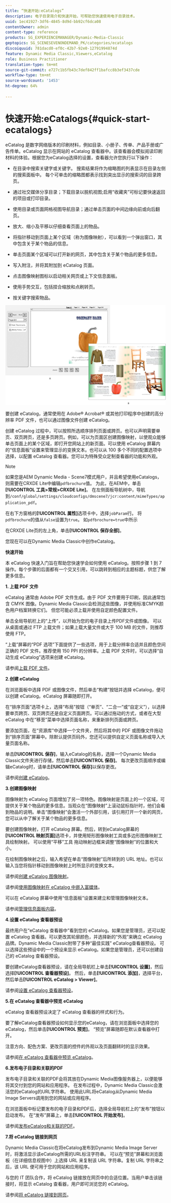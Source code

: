 ```yaml
---
title: “快速开始:eCatalogs”
description: 电子目录简介和快速开始，可帮助您快速使用电子目录技术。
uuid: 1ec41927-3df6-4845-8d9d-bb92cf6dca08
contentOwner: admin
content-type: reference
products: SG_EXPERIENCEMANAGER/Dynamic-Media-Classic
geptopics: SG_SCENESEVENONDEMAND_PK/categories/ecatalogs
discoiquuid: 781dacd0-ef0c-42b7-92e0-12791994874d
feature: Dynamic Media Classic,Viewers,eCatalog
role: Business Practitioner
translation-type: tm+mt
source-git-commit: e727c1b5fb43c7def842ff1bafcc8b3ef3437cde
workflow-type: tm+mt
source-wordcount: '1453'
ht-degree: 64%

---
```



# 快速开始:eCatalogs{#quick-start-ecatalogs}

eCatalog 是数字网络版本的印刷材料，例如目录、小册子、传单、产品手册或广告传单。eCatalog 显示在网站的 eCatalog 查看器中。该查看器会模拟阅读印刷材料的体验。根据您为eCatalog选择的设置，查看器允许您执行以下操作：

* 在目录中搜索关键字或关键字。 搜索结果将作为缩略图的列表显示在目录左侧的搜索面板中。 每个可单击的缩略图都表示找到突出显示的搜索词的目录跨页。

* 通过社交媒体分享目录；下载目录以脱机视图;启用“收藏夹”可标记要快速返回的项目或打印目录。
* 使用目录或页面网格视图导航目录；通过单击页面的中间边缘向前或向后翻页。
* 放大、缩小及平移以仔细查看页面上的物品。
* 将指针移动到页面上某个区域（称为图像映射），可以看到一个弹出窗口，其中包含关于某个物品的信息。
* 单击页面某个区域可以打开新的网页，其中包含关于某个物品的更多信息。
* 写入附注，并将其附加到 eCatalog 页面。
* 点击图像映射图标以启动相关网页或上下文信息面板。
* 使用手势交互，包括捏合缩放和点刷转页。
* 按关键字搜索物品。

![用户看到的 eCatalog 外观。A)电子目录打开页面。 B)eCatalog转到第2页。](/help/assets/ec_cat_viewer_popup.png)

要创建 eCatalog，通常使用在 Adobe® Acrobat® 或其他打印程序中创建的高分辨率 PDF 文件，也可以通过图像文件创建 eCatalog。

创建 eCatalog 过程中，可以按照所选顺序排列页面或跨页。也可以声明需要单页、双页跨页，还是多页跨页。例如，可以为页面区创建图像映射，以使观众能够单击页面上的某个区域，即打开您网站上的新页面。可以使用 eCatalog 屏幕内的“信息面板”设置来管理显示的变换文本。也可以从 100 多个不同的配置选项中选择，以配置 eCatalog 查看器。您可以为特殊受众定制查看器的功能和外观。

>[!NOTE]
>
>如果您是AEM Dynamic Media - Scene7模式用户，并且希望使用eCatalogs，则需要在CRXDE Lite中编辑`pdfbrochure`值。 为此，在AEM中，单击&#x200B;**[!UICONTROL 工具>常规>CRXDE Lite]**。 在左侧面板导航树中，导航到`/conf/global/settings/cloudconfigs/dmscene7/jcr:content/mimeTypes/application_pdf`。
>
>在右下方窗格的&#x200B;**[!UICONTROL 属性]**&#x200B;选项卡中，选择`jobParam`行。 将`pdfbrochure`的值从`false`设置为`true`。 如`pdfbrochure=true`中所示
>
>在CRXDE Lite页的左上角，单击&#x200B;**[!UICONTROL 保存全部]**。
>
>您现在可以在Dynamic Media Classic中创作eCatalog。

**快速开始**

本 eCatalog 快速入门旨在帮助您快速学会如何使用 eCatalog。按照步骤 1 到 7 操作。每个步骤的后面都有一个交叉引用，可以跳转到相应的主题标题，供您了解更多信息。

**1. 上载 PDF 文件**

eCatalog 通常由 Adobe PDF 文件生成。由于 PDF 文件要用于印刷，因此通常包含 CMYK 图像。Dynamic Media Classic会检测这些图像，并使用标准CMYK颜色用户档案转换它们。 但您可能必须上载并使用自定颜色配置文件。

单击全局导航栏上的“上传”，以开始为您的电子目录上传PDF文件或图像。 可以从桌面或通过 FTP 上载文件；如果上载大量文件或大于 100 MB 的文件，则推荐使用 FTP。

“上载”屏幕的“PDF 选项”下面提供了一些选项，用于上载分辨率合适并且颜色空间正确的 PDF 文件。推荐使用 150 PPI 的分辨率。上载 PDF 文件时，可以选择“自动生成 eCatalog”选项来创建 eCatalog。

请参阅[上载 PDF 文件](uploading-pdf-files.md#uploading_the_pdf_files)。

**2.创建 eCatalog**

在浏览面板中选择 PDF 或图像文件，然后单击“构建”按钮并选择 eCatalog，便可以创建 eCatalog。eCatalog 屏幕随即打开。

在“排序页面”选项卡上，选择“布局”按钮（“单页”、“二合一”或“自定义”），以选择要单页跨页、双页跨页还是自定义页面跨页。可以通过拖动的方式，或者在大型 eCatalog 中在“移至”菜单中选择页面名称，来重新排列页面或跨页。

要添加页面，在“资源库”中选择一个文件夹，然后将其中的 PDF 或图像文件拖动到“排序页面”屏幕中。除默认提供页码外，您还可以提供自定义页面名称或导入大量页面名称。

单击&#x200B;**[!UICONTROL 保存]**，输入eCatalog的名称，选择一个Dynamic Media Classic文件夹进行存储，然后单击&#x200B;**[!UICONTROL 保存]**。 每次更改页面顺序或编辑eCatalog时，请单击&#x200B;**[!UICONTROL 保存]**&#x200B;以保存更改。

请参阅[创建 eCatalog](creating-ecatalog.md)。

**3.创建图像映射**

图像映射为 eCatalog 页面增加了另一项特色。图像映射是页面上的一个区域，可提供关于某个物品的更多信息。当观众在“图像映射”上滚动鼠标指针时，他们会看到物品的说明。单击“图像映射”会激活一个外部引用，该引用打开一个新的网页，您可以从中了解关于某个物品的更多信息。

要创建图像映射，打开 eCatalog 屏幕。然后，转到eCatalog屏幕的&#x200B;**[!UICONTROL 映射页面]**&#x200B;选项卡，并使用矩形图像映射工具或多边形图像映射工具绘制映射。 可以使用“平移”工具  拖动映射边框来调整“图像映射”的位置和大小。

在绘制图像映射之后，输入希望在单击“图像映射”后所转到的 URL 地址。也可以输入当您将指针移动到图像映射上时所显示的变换文本。

请参阅[创建 eCatalog 图像映射](creating-ecatalog-image-maps.md#creating-ecatalog-image-maps)。

请参阅[使用图像映射在 eCatalog 中嵌入富媒体](creating-ecatalog-image-maps.md#embedding-rich-media-in-an-ecatalog)。

可以在 eCatalog 屏幕中使用“信息面板”设置来建立和管理图像映射文本。

请参阅[管理信息面板内容](info-panel-content.md#managing-info-panel-content)。

**4.设置 eCatalog 查看器预设**

最终用户在“eCatalog 查看器中”看到您的 eCatalog。如果您是管理员，还可以配置 eCatalog 查看器。可以更改其轮廓颜色，并选择新的“外观”来确立 eCatalog 品牌。Dynamic Media Classic附带了多种“最佳实践” eCatalog查看器预设。 可以选择这些预设中的一个预设来显示 eCatalog。如果您是管理员，还可以创建自己的 eCatalog 查看器预设。

要创建eCatalog查看器预设，请在全局导航栏上单击&#x200B;**[!UICONTROL 设置]**，然后选择&#x200B;**[!UICONTROL 查看器预设]**。 然后，单击&#x200B;**[!UICONTROL 添加]**，选择平台，然后单击&#x200B;**[!UICONTROL eCatalog > Viewer]**。

请参阅[设置 eCatalog 查看器预设](setting-ecatalog-viewer-presets.md#setting-up-ecatalog-viewer-presets)。

**5.在 eCatalog 查看器中预览 eCatalog**

eCatalog 查看器预设决定了 eCatalog 查看器的样式和行为。

要了解eCatalog查看器预设如何显示您的eCatalog，请在浏览面板中选择您的eCatalog，然后单击&#x200B;**[!UICONTROL 预览]**。 “预览”屏幕随即在默认查看器中打开。

注意方向、配色方案、更改页面的控件的外观以及页面翻转时的显示效果。

请参阅[在 eCatalog 查看器中预览 eCatalog](previewing-ecatalogs-ecatalog-viewer.md#previewing-ecatalogs-in-the-ecatalog-viewer)。

**6.发布电子目录和关联的PDF**

发布电子目录和关联的PDF会将其放在Dynamic Media图像服务器上，以便能够将其交付到您的网站和应用程序。 在发布过程中，Dynamic Media Classic会激活您的eCatalog的URL字符串。 使用此URL将eCatalog从Dynamic Media Image Servers调用到您的网站或应用程序。

在浏览面板中标记要发布的电子目录和PDF后，选择全局导航栏上的“发布”按钮以启动发布。 在“发布”屏幕上，单击&#x200B;**[!UICONTROL 开始发布]**。

请参阅[发布eCatalog和关联的PDF](publishing-ecatalogs-associated-pdfs.md#publishing-ecatalogs-and-associated-pdfs)。

**7.将 eCatalog 链接到网页**

Dynamic Media Classic在将eCatalog发布到Dynamic Media Image Server时，将激活显示该eCatalog所需的URL标注字符串。 可以在“预览”屏幕和浏览面板（在详细信息视图中）上选择 URL 来复制该 URL 字符串。复制 URL 字符串之后，该 URL 便可用于您的网站和应用程序。

与您的 IT 团队合作，将 eCatalog 链接放在网页中的合适位置。当用户单击该链接时，将显示 eCatalog 查看器，用户即可浏览您的 eCatalog。

请参阅[将 eCatalog 链接到网页](linking-ecatalog-web-page.md#linking-an-ecatalog-to-a-web-page)。
